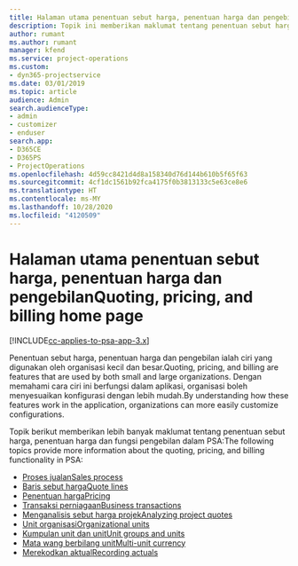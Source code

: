 ```yaml
---
title: Halaman utama penentuan sebut harga, penentuan harga dan pengebilan
description: Topik ini memberikan maklumat tentang penentuan sebut harga, penentuan harga dan pengebilan.
author: rumant
ms.author: rumant
manager: kfend
ms.service: project-operations
ms.custom:
- dyn365-projectservice
ms.date: 03/01/2019
ms.topic: article
audience: Admin
search.audienceType:
- admin
- customizer
- enduser
search.app:
- D365CE
- D365PS
- ProjectOperations
ms.openlocfilehash: 4d59cc8421d4d8a158340d76d144b610b5f65f63
ms.sourcegitcommit: 4cf1dc1561b92fca4175f0b3813133c5e63ce8e6
ms.translationtype: HT
ms.contentlocale: ms-MY
ms.lasthandoff: 10/28/2020
ms.locfileid: "4120509"
---
```

# <a name="quoting-pricing-and-billing-home-page"></a><span data-ttu-id="7392f-103">Halaman utama penentuan sebut harga, penentuan harga dan pengebilan</span><span class="sxs-lookup"><span data-stu-id="7392f-103">Quoting, pricing, and billing home page</span></span>

[!INCLUDE[cc-applies-to-psa-app-3.x](../includes/cc-applies-to-psa-app-3x.md)]

<span data-ttu-id="7392f-104">Penentuan sebut harga, penentuan harga dan pengebilan ialah ciri yang digunakan oleh organisasi kecil dan besar.</span><span class="sxs-lookup"><span data-stu-id="7392f-104">Quoting, pricing, and billing are features that are used by both small and large organizations.</span></span> <span data-ttu-id="7392f-105">Dengan memahami cara ciri ini berfungsi dalam aplikasi, organisasi boleh menyesuaikan konfigurasi dengan lebih mudah.</span><span class="sxs-lookup"><span data-stu-id="7392f-105">By understanding how these features work in the application, organizations can more easily customize configurations.</span></span>

<span data-ttu-id="7392f-106">Topik berikut memberikan lebih banyak maklumat tentang penentuan sebut harga, penentuan harga dan fungsi pengebilan dalam PSA:</span><span class="sxs-lookup"><span data-stu-id="7392f-106">The following topics provide more information about the quoting, pricing, and billing functionality in PSA:</span></span>

- [<span data-ttu-id="7392f-107">Proses jualan</span><span class="sxs-lookup"><span data-stu-id="7392f-107">Sales process</span></span>](basic-sales-process.md)
- [<span data-ttu-id="7392f-108">Baris sebut harga</span><span class="sxs-lookup"><span data-stu-id="7392f-108">Quote lines</span></span>](basic-quote-lines.md)
- [<span data-ttu-id="7392f-109">Penentuan harga</span><span class="sxs-lookup"><span data-stu-id="7392f-109">Pricing</span></span>](basic-pricing.md)
- [<span data-ttu-id="7392f-110">Transaksi perniagaan</span><span class="sxs-lookup"><span data-stu-id="7392f-110">Business transactions</span></span>](basic-business-transactions.md)
- [<span data-ttu-id="7392f-111">Menganalisis sebut harga projek</span><span class="sxs-lookup"><span data-stu-id="7392f-111">Analyzing project quotes</span></span>](basic-analyzing-quotes.md)
- [<span data-ttu-id="7392f-112">Unit organisasi</span><span class="sxs-lookup"><span data-stu-id="7392f-112">Organizational units</span></span>](advanced-organizational.md)
- [<span data-ttu-id="7392f-113">Kumpulan unit dan unit</span><span class="sxs-lookup"><span data-stu-id="7392f-113">Unit groups and units</span></span>](advanced-units.md)
- [<span data-ttu-id="7392f-114">Mata wang berbilang unit</span><span class="sxs-lookup"><span data-stu-id="7392f-114">Multi-unit currency</span></span>](advanced-currency.md)
- [<span data-ttu-id="7392f-115">Merekodkan aktual</span><span class="sxs-lookup"><span data-stu-id="7392f-115">Recording actuals</span></span>](advanced-actuals.md)
